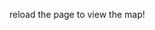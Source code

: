 


reload the page to view the map!
<html> <head> <link href="https://unpkg.com/leaflet@1.7.1/dist/leaflet.css" rel="stylesheet"/> </head> <body> <div id="map" style="width: 100%; height: 800px;"></div>  <script src="https://unpkg.com/leaflet@1.7.1/dist/leaflet.js"></script> <script> var map = L.map('map', { crs: L.CRS.Simple, minZoom: -2, maxZoom: 4,  }); var bounds = [[0, 0], [4000, 4000]]; var image = L.imageOverlay('../../../../../images/dh4b4yelgto51.webp, bounds).addTo(map); map.on('load', function() { map.invalidateSize(); }); map.fitBounds(bounds); </script> </body> </html>




